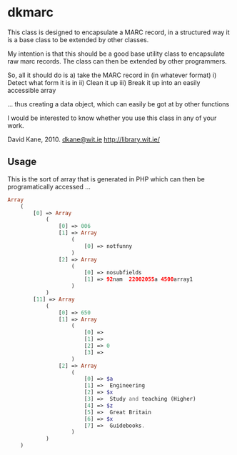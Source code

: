 # dkmarc

This class is designed to encapsulate a MARC record, in a structured way
it is a base class to be extended by other classes.
	
My intention is that this should be a good base utility class to 
encapsulate raw marc records.  The class can then be extended
by other programmers.

So, all it should do is 
a) take the MARC record in (in whatever format)
i) 		Detect what form it is in
ii)		Clean it up
iii) 	Break it up into an easily accessible array

... thus creating a data object, which can easily be got at by
other functions

I would be interested to know whether you use this class in any of your work.  

David Kane, 2010.
dkane@wit.ie
http://library.wit.ie/

## Usage



This is the sort of array that is generated in PHP which can then be programatically accessed ...

```php
Array
 	(
 	    [0] => Array
 	        (
 	            [0] => 006
 	            [1] => Array
 	                (
 	                    [0] => notfunny
 	                )
 	            [2] => Array
 	                (
 	                    [0] => nosubfields
 	                    [1] => 92nam  22002055a 4500array1
 	                ) 
 	        ) 
 	    [11] => Array
 	        (
 	            [0] => 650
 	            [1] => Array
 	                (
 	                    [0] =>  
 	                    [1] =>  
 	                    [2] => 0
 	                    [3] =>  
 	                )
 	            [2] => Array
 	                (
 	                    [0] => $a
 	                    [1] =>  Engineering 
 	                    [2] => $x
 	                    [3] =>  Study and teaching (Higher) 
 	                    [4] => $z
 	                    [5] =>  Great Britain 
 	                    [6] => $x
 	                    [7] =>  Guidebooks.
 	                )
 	        )
 	)
```